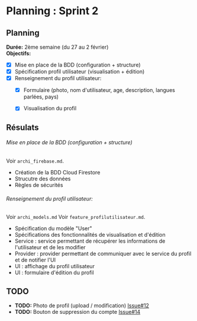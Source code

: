 # Planning : Sprint 2

## Planning
**Durée:** 2ème semaine (du 27 au 2 février)  
**Objectifs:**
- [x] Mise en place de la BDD (configuration + structure)
- [x] Spécification profil utilisateur (visualisation + édition)
- [x] Renseignement du profil utilisateur:
    - [x] Formulaire (photo, nom d'utilisateur, age, description, langues parlées, pays)
    - [x] Visualisation du profil


## Résulats

###### Mise en place de la BDD (configuration + structure)
Voir `archi_firebase.md`.

- Création de la BDD Cloud Firestore
- Strucutre des données
- Règles de sécurités


###### Renseignement du profil utilisateur:
Voir `archi_models.md`
Voir `feature_profilutilisateur.md`.

- Spécification du modèle "User"
- Spécifications des fonctionnalités de visualisation et d'édition
- Service : service permettant de récupérer les informations de l'utilisateur et de les modifier
- Provider : provider permettant de communiquer avec le service du profil et de notifier l'UI
- UI : affichage du profil utilisateur
- UI : formulaire d'édition du profil

## TODO

- **TODO:** Photo de profil (upload / modification) [Issue#12](https://github.com/Romain-Guillot/UQAC-GL-Projet/issues/12)
- **TODO:** Bouton de suppression du compte [Issue#14](https://github.com/Romain-Guillot/UQAC-GL-Projet/issues/14)



<!--  -->
